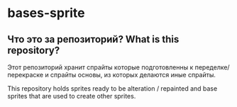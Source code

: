 # bases-sprite
## Что это за репозиторий? What is this repository?
Этот репозиторий хранит спрайты которые подготовленны к переделке/перекраске и спрайты основы, из которых делаются иные спрайты.

This repository holds sprites ready to be alteration / repainted and base sprites that are used to create other sprites.
